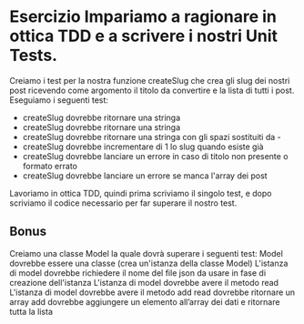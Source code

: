 # Esercizio Impariamo a ragionare in ottica TDD e a scrivere i nostri Unit Tests. 

Creiamo i test per la nostra funzione createSlug che crea gli slug dei nostri post ricevendo come argomento il titolo da convertire e la lista di tutti i post. 
Eseguiamo i seguenti test: 
- createSlug dovrebbe ritornare una stringa 
- createSlug dovrebbe ritornare una stringa  
- createSlug dovrebbe ritornare una stringa con gli spazi sostituiti da -
- createSlug dovrebbe incrementare di 1 lo slug quando esiste già 
- createSlug dovrebbe lanciare un errore in caso di titolo non presente o formato errato
- createSlug dovrebbe lanciare un errore se manca l'array dei post 

Lavoriamo in ottica TDD, quindi prima scriviamo il singolo test, e dopo scriviamo il codice necessario per far superare il nostro test. 

## Bonus 
Creiamo una classe Model la quale dovrà superare i seguenti test: Model dovrebbe essere una classe (crea un'istanza della classe Model) L'istanza di model dovrebbe richiedere il nome del file json da usare in fase di creazione dell'istanza L'istanza di model dovrebbe avere il metodo read L'istanza di model dovrebbe avere il metodo add read dovrebbe ritornare un array add dovrebbe aggiungere un elemento all’array dei dati e ritornare tutta la lista